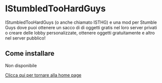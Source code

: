 # IStumbledTooHardGuys
IStumbledTooHardGuys (o anche chiamato ISTHG) e una mod per Stumble Guys dove puoi ottenere un sacco di di oggetti gratis nel loro server privati o creare delle lobby personalizzate, ottenere oggetti gratuitamente e altro nel server pubblico!

## Come installare
Non disponibile

[Clicca qui per tornare alla home page](https://github.com/Chill-Paradise)

